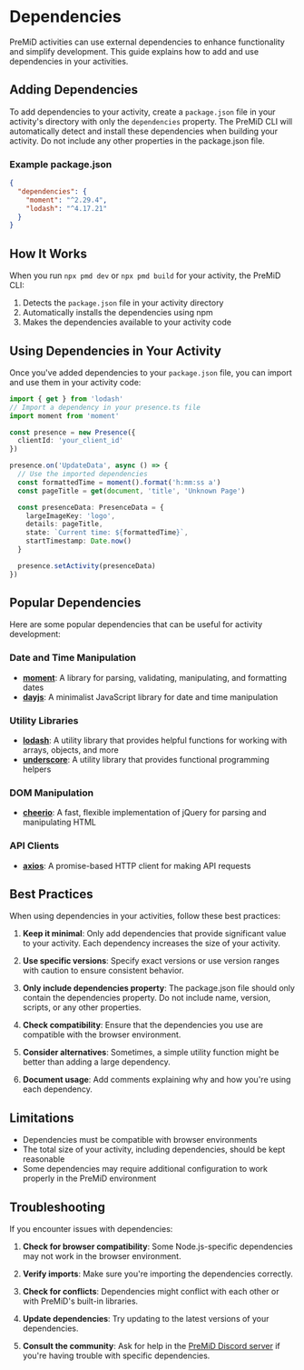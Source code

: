 # Dependencies

PreMiD activities can use external dependencies to enhance functionality and simplify development. This guide explains how to add and use dependencies in your activities.

## Adding Dependencies

To add dependencies to your activity, create a `package.json` file in your activity's directory with only the `dependencies` property. The PreMiD CLI will automatically detect and install these dependencies when building your activity. Do not include any other properties in the package.json file.

### Example package.json

```json
{
  "dependencies": {
    "moment": "^2.29.4",
    "lodash": "^4.17.21"
  }
}
```

## How It Works

When you run `npx pmd dev` or `npx pmd build` for your activity, the PreMiD CLI:

1. Detects the `package.json` file in your activity directory
2. Automatically installs the dependencies using npm
3. Makes the dependencies available to your activity code

## Using Dependencies in Your Activity

Once you've added dependencies to your `package.json` file, you can import and use them in your activity code:

```typescript
import { get } from 'lodash'
// Import a dependency in your presence.ts file
import moment from 'moment'

const presence = new Presence({
  clientId: 'your_client_id'
})

presence.on('UpdateData', async () => {
  // Use the imported dependencies
  const formattedTime = moment().format('h:mm:ss a')
  const pageTitle = get(document, 'title', 'Unknown Page')

  const presenceData: PresenceData = {
    largeImageKey: 'logo',
    details: pageTitle,
    state: `Current time: ${formattedTime}`,
    startTimestamp: Date.now()
  }

  presence.setActivity(presenceData)
})
```

## Popular Dependencies

Here are some popular dependencies that can be useful for activity development:

### Date and Time Manipulation

- **[moment](https://momentjs.com/)**: A library for parsing, validating, manipulating, and formatting dates
- **[dayjs](https://day.js.org/)**: A minimalist JavaScript library for date and time manipulation

### Utility Libraries

- **[lodash](https://lodash.com/)**: A utility library that provides helpful functions for working with arrays, objects, and more
- **[underscore](https://underscorejs.org/)**: A utility library that provides functional programming helpers

### DOM Manipulation

- **[cheerio](https://cheerio.js.org/)**: A fast, flexible implementation of jQuery for parsing and manipulating HTML

### API Clients

- **[axios](https://axios-http.com/)**: A promise-based HTTP client for making API requests

## Best Practices

When using dependencies in your activities, follow these best practices:

1. **Keep it minimal**: Only add dependencies that provide significant value to your activity. Each dependency increases the size of your activity.

2. **Use specific versions**: Specify exact versions or use version ranges with caution to ensure consistent behavior.

3. **Only include dependencies property**: The package.json file should only contain the dependencies property. Do not include name, version, scripts, or any other properties.

4. **Check compatibility**: Ensure that the dependencies you use are compatible with the browser environment.

5. **Consider alternatives**: Sometimes, a simple utility function might be better than adding a large dependency.

6. **Document usage**: Add comments explaining why and how you're using each dependency.

## Limitations

- Dependencies must be compatible with browser environments
- The total size of your activity, including dependencies, should be kept reasonable
- Some dependencies may require additional configuration to work properly in the PreMiD environment

## Troubleshooting

If you encounter issues with dependencies:

1. **Check for browser compatibility**: Some Node.js-specific dependencies may not work in the browser environment.

2. **Verify imports**: Make sure you're importing the dependencies correctly.

3. **Check for conflicts**: Dependencies might conflict with each other or with PreMiD's built-in libraries.

4. **Update dependencies**: Try updating to the latest versions of your dependencies.

5. **Consult the community**: Ask for help in the [PreMiD Discord server](https://discord.gg/premid) if you're having trouble with specific dependencies.
